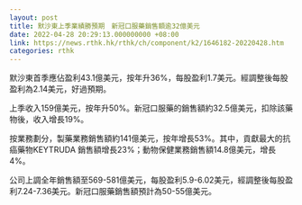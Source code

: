 ```yaml
---
layout: post
title: 默沙東上季業績勝預期　新冠口服藥銷售額逾32億美元
date: 2022-04-28 20:29:13.000000000 +08:00
link: https://news.rthk.hk/rthk/ch/component/k2/1646182-20220428.htm
categories: rthk
---
```


默沙東首季應佔盈利43.1億美元，按年升36%，每股盈利1.7美元。經調整後每股盈利為2.14美元，好過預期。

上季收入159億美元，按年升50%。新冠口服藥的銷售額約32.5億美元，扣除該藥物後，收入增長19%。

按業務劃分，製藥業務銷售額約141億美元，按年增長53%。其中，貢獻最大的抗癌藥物KEYTRUDA 銷售額增長23%；動物保健業務銷售額14.8億美元，增長4%。

公司上調全年銷售額至569-581億美元，每股盈利5.9-6.02美元，經調整後每股盈利7.24-7.36美元。新冠口服藥銷售額預計為50-55億美元。
